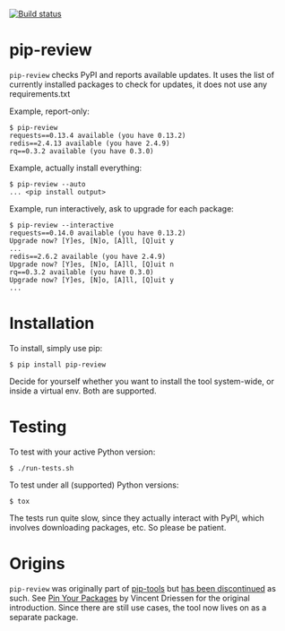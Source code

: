 [![Build status](https://secure.travis-ci.org/jgonggrijp/pip-review.png)](https://secure.travis-ci.org/jgonggrijp/pip-review)

pip-review
==========

`pip-review` checks PyPI and reports available updates.  It uses the list of
currently installed packages to check for updates, it does not use any
requirements.txt

Example, report-only:

```console
$ pip-review
requests==0.13.4 available (you have 0.13.2)
redis==2.4.13 available (you have 2.4.9)
rq==0.3.2 available (you have 0.3.0)
```

Example, actually install everything:

```console
$ pip-review --auto
... <pip install output>
```

Example, run interactively, ask to upgrade for each package:

```console
$ pip-review --interactive
requests==0.14.0 available (you have 0.13.2)
Upgrade now? [Y]es, [N]o, [A]ll, [Q]uit y
...
redis==2.6.2 available (you have 2.4.9)
Upgrade now? [Y]es, [N]o, [A]ll, [Q]uit n
rq==0.3.2 available (you have 0.3.0)
Upgrade now? [Y]es, [N]o, [A]ll, [Q]uit y
...
```


Installation
============

To install, simply use pip:

```console
$ pip install pip-review
```

Decide for yourself whether you want to install the tool system-wide, or
inside a virtual env.  Both are supported.


Testing
=======

To test with your active Python version:

```console
$ ./run-tests.sh
```

To test under all (supported) Python versions:

```console
$ tox
```

The tests run quite slow, since they actually interact with PyPI, which
involves downloading packages, etc.  So please be patient.


Origins
=======

`pip-review` was originally part of [pip-tools][0] but 
[has been discontinued][1] as such. See [Pin Your Packages][2] by Vincent
Driessen for the original introduction. Since there are still use cases, the
tool now lives on as a separate package.


[0]: https://github.com/nvie/pip-tools/
[1]: https://github.com/nvie/pip-tools/issues/185
[2]: http://nvie.com/posts/pin-your-packages/
[3]: https://bitheap.org/cram/
